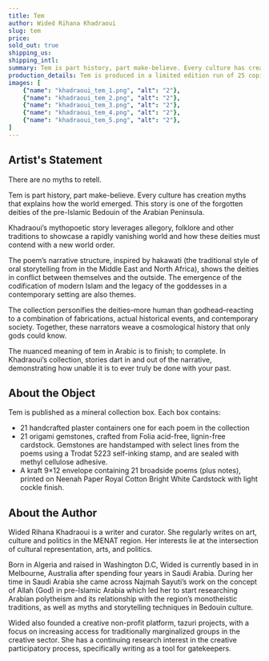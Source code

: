 ```yaml
---
title: Tem
author: Wided Rihana Khadraoui
slug: tem
price: 
sold_out: true
shipping_us: 
shipping_intl: 
summary: Tem is part history, part make-believe. Every culture has creation myths that explains how the world emerged. This story is one of the forgotten deities of the pre-Islamic Bedouin of the Arabian Peninsula.
production_details: Tem is produced in a limited edition run of 25 copies as a mineral collection box featuring text and paper gems stored in plaster trays.
images: [
    {"name": "khadraoui_tem_1.png", "alt": "2"},
    {"name": "khadraoui_tem_2.png", "alt": "2"},
    {"name": "khadraoui_tem_3.png", "alt": "2"},
    {"name": "khadraoui_tem_4.png", "alt": "2"},
    {"name": "khadraoui_tem_5.png", "alt": "2"},
]
---
```


## Artist's Statement

There are no myths to retell.

Tem is part history, part make-believe. Every culture has creation myths that explains how the world emerged. This story is one of the forgotten deities of the pre-Islamic Bedouin of the Arabian Peninsula.

Khadraoui’s mythopoetic story leverages allegory, folklore and other traditions to showcase a rapidly vanishing world and how these deities must contend with a new world order.  

The poem’s narrative structure, inspired by hakawati (the traditional style of oral storytelling from in the Middle East and North Africa), shows the deities in conflict between themselves and the outside. The emergence of the codification of modern Islam and the legacy of the goddesses in a contemporary setting are also themes.

The collection personifies the deities–more human than godhead–reacting to a combination of fabrications, actual historical events, and contemporary society. Together, these narrators weave a cosmological history that only gods could know.

The nuanced meaning of tem in Arabic is to finish; to complete. In Khadraoui’s collection, stories dart in and out of the narrative, demonstrating how unable it is to ever truly be done with your past.

## About the Object

Tem is published as a mineral collection box. Each box contains:

* 21 handcrafted plaster containers one for each poem in the collection
* 21 origami gemstones, crafted from Folia acid-free, lignin-free cardstock. Gemstones are handstamped with select lines from the poems using a Trodat 5223 self-inking stamp, and are sealed with methyl cellulose adhesive.
* A kraft 9×12 envelope containing 21 broadside poems (plus notes), printed on Neenah Paper Royal Cotton Bright White Cardstock with light cockle finish.

## About the Author

Wided Rihana Khadraoui is a writer and curator. She regularly writes on art, culture and politics in the MENAT region. Her interests lie at the intersection of cultural representation, arts, and politics.

Born in Algeria and raised in Washington D.C, Wided is currently based in in Melbourne, Australia after spending four years in Saudi Arabia. During her time in Saudi Arabia she came across Najmah Sayuti’s work on the concept of Allah (God) in pre-Islamic Arabia which led her to start researching Arabian polytheism and its relationship with the region’s monotheistic traditions, as well as myths and storytelling techniques in Bedouin culture.

Wided also founded a creative non-profit platform, tazuri projects, with a focus on increasing access for traditionally marginalized groups in the creative sector. She has a continuing research interest in the creative participatory process, specifically writing as a tool for gatekeepers.